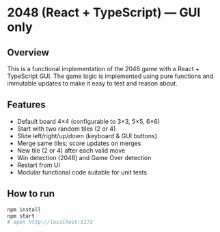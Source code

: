 # 2048 (React + TypeScript) — GUI only

## Overview
This is a functional implementation of the 2048 game with a React + TypeScript GUI. The game logic is implemented using pure functions and immutable updates to make it easy to test and reason about.

## Features
- Default board 4×4 (configurable to 3×3, 5×5, 6×6)
- Start with two random tiles (2 or 4)
- Slide left/right/up/down (keyboard & GUI buttons)
- Merge same tiles; score updates on merges
- New tile (2 or 4) after each valid move
- Win detection (2048) and Game Over detection
- Restart from UI
- Modular functional code suitable for unit tests

## How to run
```bash
npm install
npm start
# open http://localhost:5173

